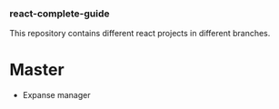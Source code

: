 ### react-complete-guide

This repository contains different react projects in different branches.

# Master
- Expanse manager
